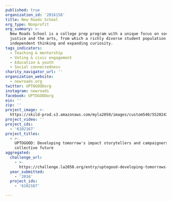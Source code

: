 ```yaml
---
published: true
organization_id: '2016158'
title: New Roads School
org_type: Nonprofit
org_summary: >-
  New Roads School is a college prep program with a unique focus on social
  justice and the arts, from which a richly diverse student population develops
  independent thinking and expanding curiosity.
tags_indicators:
  - Teaching & mentorship
  - Voting & civic engagement
  - Education & youth
  - Social connectedness
charity_navigator_url: ''
organization_website:
  - newroads.org
twitter: UPTOGOODorg
instagram: newroads
facebook: UPTOGOODorg
ein: ''
zip: ''
project_image: >-
  https://skild-prod.s3.amazonaws.com/myla2050/images/custom540/5520243165741-team91.jpg
project_video: ''
project_ids:
  - '6102167'
project_titles:
  - >-
    UPTOGOOD: Developing tomorrow's impact storytellers and campaigners for our
    collective future
aggregated:
  challenge_url:
    - >-
      https://challenge.la2050.org/entry/uptogood-developing-tomorrows-impact-storytellers-and-campaigners-for-our-collective-future
  year_submitted:
    - '2016'
  project_ids:
    - '6102167'

---
```

